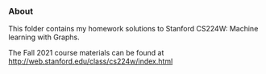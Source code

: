 ### About

This folder contains my homework solutions to Stanford CS224W: Machine learning with Graphs.   

The Fall 2021 course materials can be found at http://web.stanford.edu/class/cs224w/index.html
